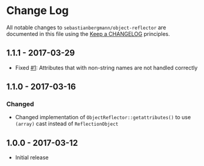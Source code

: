 # Change Log

All notable changes to `sebastianbergmann/object-reflector` are documented in this file using the [Keep a CHANGELOG](https://keepachangelog.com/) principles.

## 1.1.1 - 2017-03-29

* Fixed [#1](https://github.com/sebastianbergmann/object-reflector/issues/1): Attributes that with non-string names are not handled correctly

## 1.1.0 - 2017-03-16

### Changed

* Changed implementation of `ObjectReflector::getattributes()` to use `(array)` cast instead of `ReflectionObject`

## 1.0.0 - 2017-03-12

* Initial release

[1.1.1]: https://github.com/sebastianbergmann/object-enumerator/compare/1.1.0...1.1.1
[1.1.0]: https://github.com/sebastianbergmann/object-enumerator/compare/1.0.0...1.1.0
